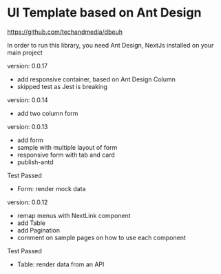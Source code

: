 # UI Template based on Ant Design

https://github.com/techandmedia/dbeuh

In order to run this library, you need Ant Design, NextJs installed on your main project

version: 0.0.17

- add responsive container, based on Ant Design Column
- skipped test as Jest is breaking

version: 0.0.14

- add two column form

version: 0.0.13

- add form
- sample with multiple layout of form
- responsive form with tab and card
- publish-antd

Test Passed

- Form: render mock data

version: 0.0.12

- remap menus with NextLink component
- add Table
- add Pagination
- comment on sample pages on how to use each component

Test Passed

- Table: render data from an API
